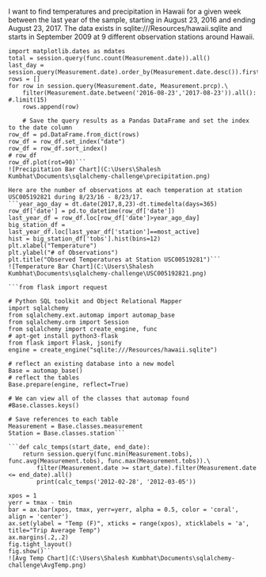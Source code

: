 I want to find temperatures and precipitation in Hawaii for a given week between the last year of the sample,
starting in August 23, 2016 and ending August 23, 2017.  The data exists in sqlite:///Resources/hawaii.sqlite
and starts in September 2009 at 9 different observation stations around Hawaii.

```from matplotlib.dates import DateFormatter
import matplotlib.dates as mdates
total = session.query(func.count(Measurement.date)).all()
last_day = session.query(Measurement.date).order_by(Measurement.date.desc()).first()
rows = []
for row in session.query(Measurement.date, Measurement.prcp).\
    filter(Measurement.date.between('2016-08-23','2017-08-23')).all():  #.limit(15)
    rows.append(row)

    # Save the query results as a Pandas DataFrame and set the index to the date column
row_df = pd.DataFrame.from_dict(rows)
row_df = row_df.set_index("date")
row_df = row_df.sort_index()
# row_df
row_df.plot(rot=90)```
![Precipitation Bar Chart](C:\Users\Shalesh Kumbhat\Documents\sqlalchemy-challenge\precipitation.png)

Here are the number of observations at each temperation at station USC005192821 during 8/23/16 - 8/23/17.
```year_ago_day = dt.date(2017,8,23)-dt.timedelta(days=365)
row_df['date'] = pd.to_datetime(row_df['date'])
last_year_df = row_df.loc[row_df['date']>year_ago_day]
big_station_df = last_year_df.loc[last_year_df['station']==most_active]
hist = big_station_df['tobs'].hist(bins=12)
plt.xlabel("Temperature")
plt.ylabel("# of Observations") 
plt.title("Observed Temperatures at Station USC00519281")```
![Temperature Bar Chart](C:\Users\Shalesh Kumbhat\Documents\sqlalchemy-challenge\USC005192821.png)

```from flask import request

# Python SQL toolkit and Object Relational Mapper
import sqlalchemy
from sqlalchemy.ext.automap import automap_base
from sqlalchemy.orm import Session
from sqlalchemy import create_engine, func
# apt-get install python3-flask
from flask import Flask, jsonify
engine = create_engine("sqlite:///Resources/hawaii.sqlite")

# reflect an existing database into a new model
Base = automap_base()
# reflect the tables
Base.prepare(engine, reflect=True)

# We can view all of the classes that automap found
#Base.classes.keys()

# Save references to each table
Measurement = Base.classes.measurement
Station = Base.classes.station```

```def calc_temps(start_date, end_date):
    return session.query(func.min(Measurement.tobs), func.avg(Measurement.tobs), func.max(Measurement.tobs)).\
        filter(Measurement.date >= start_date).filter(Measurement.date <= end_date).all()
        print(calc_temps('2012-02-28', '2012-03-05'))
```
```fig, ax = plt.subplots(figsize=plt.figaspect(2.))
xpos = 1
yerr = tmax - tmin
bar = ax.bar(xpos, tmax, yerr=yerr, alpha = 0.5, color = 'coral', align = 'center')
ax.set(ylabel = "Temp (F)", xticks = range(xpos), xticklabels = 'a', title="Trip Average Temp")
ax.margins(.2,.2)
fig.tight_layout()
fig.show()```
![Avg Temp Chart](C:\Users\Shalesh Kumbhat\Documents\sqlalchemy-challenge\AvgTemp.png)